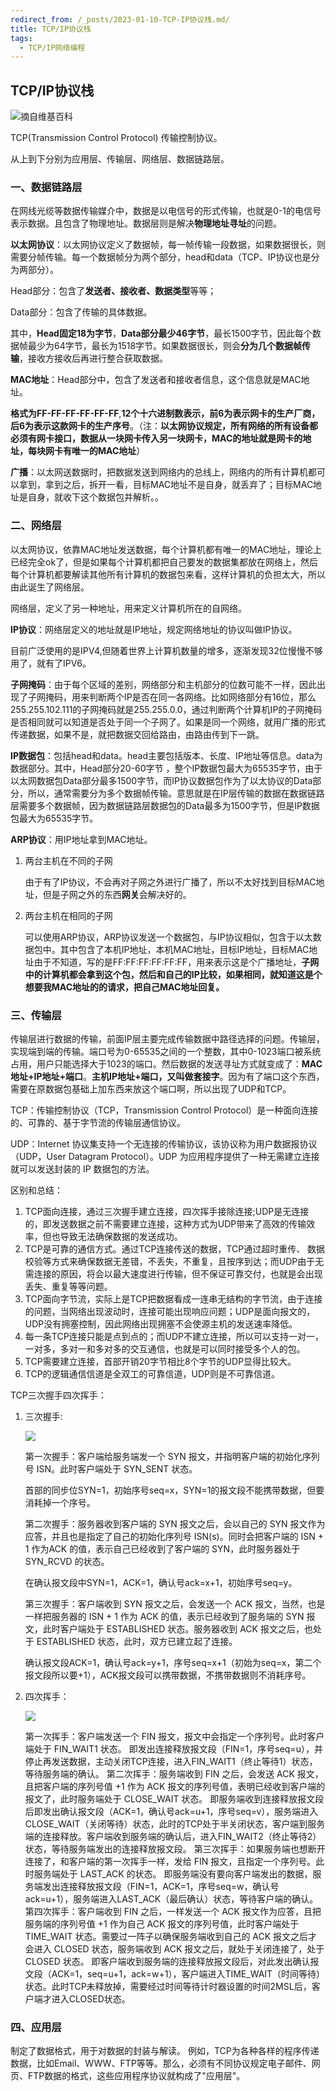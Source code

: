 ```yaml
---
redirect_from: /_posts/2023-01-10-TCP-IP协议栈.md/
title: TCP/IP协议栈
tags:
  - TCP/IP网络编程
---
```


## TCP/IP协议栈

![摘自维基百科](https://cdn.jsdelivr.net/gh/wenqiangye/yesky_image@main/img/202301091427480.png)

TCP(Transmission Control Protocol) 传输控制协议。

从上到下分别为应用层、传输层、网络层、数据链路层。

### 一、数据链路层

在网线光缆等数据传输媒介中，数据是以电信号的形式传输，也就是0-1的电信号表示数据。且包含了物理地址。数据层则是解决**物理地址寻址**的问题。

**以太网协议**：以太网协议定义了数据帧，每一帧传输一段数据，如果数据很长，则需要分帧传输。每一个数据帧分为两个部分，head和data（TCP、IP协议也是分为两部分）。

Head部分：包含了**发送者、接收者、数据类型**等等；

Data部分：包含了传输的具体数据。

其中，**Head固定18为字节**，**Data部分最少46字节**，最长1500字节，因此每个数据帧最少为64字节，最长为1518字节。如果数据很长，则会**分为几个数据帧传输**，接收方接收后再进行整合获取数据。

**MAC地址**：Head部分中，包含了发送者和接收者信息，这个信息就是MAC地址。

**格式为FF-FF-FF-FF-FF-FF**,**12个十六进制数表示，前6为表示网卡的生产厂商，后6为表示这款网卡的生产序号**。（注：**以太网协议规定，所有网络的所有设备都必须有网卡接口，数据从一块网卡传入另一块网卡，MAC的地址就是网卡的地址，每块网卡有唯一的MAC地址**）

**广播**：以太网送数据时，把数据发送到网络内的总线上，网络内的所有计算机都可以拿到，拿到之后，拆开一看，目标MAC地址不是自身，就丢弃了；目标MAC地址是自身，就收下这个数据包并解析。。

### 二、网络层

以太网协议，依靠MAC地址发送数据，每个计算机都有唯一的MAC地址，理论上已经完全ok了，但是如果每个计算机都把自己要发的数据集都放在网络上，然后每个计算机都要解读其他所有计算机的数据包来看，这样计算机的负担太大，所以由此诞生了网络层。

网络层，定义了另一种地址，用来定义计算机所在的自网络。

**IP协议**：网络层定义的地址就是IP地址，规定网络地址的协议叫做IP协议。

目前广泛使用的是IPV4,但随着世界上计算机数量的增多，逐渐发现32位慢慢不够用了，就有了IPV6。

**子网掩码**：由于每个区域的差别，网络部分和主机部分的位数可能不一样，因此出现了子网掩码，用来判断两个IP是否在同一各网络。比如网络部分有16位，那么255.255.102.111的子网掩码就是255.255.0.0，通过判断两个计算机IP的子网掩码是否相同就可以知道是否处于同一个子网了。如果是同一个网络，就用广播的形式传递数据，如果不是，就把数据交回给路由，由路由传到下一跳。

**IP数据包**：包括head和data。head主要包括版本、长度、IP地址等信息。data为数据部分。其中，Head部分20-60字节 ，整个IP数据包最大为65535字节，由于以太网数据包Data部分最多1500字节，而IP协议数据包作为了以太协议的Data部分，所以，通常需要分为多个数据帧传输。意思就是在IP层传输的数据在数据链路层需要多个数据帧，因为数据链路层数据包的Data最多为1500字节，但是IP数据包最大为65535字节。

**ARP协议**：用IP地址拿到MAC地址。

1. 两台主机在不同的子网

   由于有了IP协议，不会再对子网之外进行广播了，所以不太好找到目标MAC地址，但是子网之外的东西**网关**会解决好的。

2. 两台主机在相同的子网

   可以使用ARP协议，ARP协议发送一个数据包，与IP协议相似，包含于以太数据包中。其中包含了本机IP地址，本机MAC地址，目标IP地址，目标MAC地址由于不知道，写的是FF:FF:FF:FF:FF:FF，用来表示这是个广播地址，**子网中的计算机都会拿到这个包，然后和自己的IP比较，如果相同，就知道这是个想要我MAC地址的的请求，把自己MAC地址回复。**

### 三、传输层

传输层进行数据的传输，前面IP层主要完成传输数据中路径选择的问题。传输层，实现端到端的传输。端口号为0-65535之间的一个整数，其中0-1023端口被系统占用，用户只能选择大于1023的端口。然后数据的发送寻址方式就变成了：**MAC地址+IP地址+端口**。**主机IP地址+端口，又叫做套接字**。因为有了端口这个东西，需要在原数据包基础上加东西来放这个端口啊，所以出现了UDP和TCP。

TCP：传输控制协议（TCP，Transmission Control Protocol）是一种面向连接的、可靠的、基于字节流的传输层通信协议。

UDP：Internet 协议集支持一个无连接的传输协议，该协议称为用户数据报协议（UDP，User Datagram Protocol）。UDP 为应用程序提供了一种无需建立连接就可以发送封装的 IP 数据包的方法。

区别和总结：

1. TCP面向连接，通过三次握手建立连接，四次挥手接除连接;UDP是无连接的，即发送数据之前不需要建立连接，这种方式为UDP带来了高效的传输效率，但也导致无法确保数据的发送成功。
2. TCP是可靠的通信方式。通过TCP连接传送的数据，TCP通过超时重传、 数据校验等方式来确保数据无差错，不丢失，不重复，且按序到达；而UDP由于无需连接的原因，将会以最大速度进行传输，但不保证可靠交付，也就是会出现丢失、重复等等问题。
3. TCP面向字节流，实际上是TCP把数据看成一连串无结构的字节流，由于连接的问题，当网络出现波动时，连接可能出现响应问题；UDP是面向报文的，UDP没有拥塞控制，因此网络出现拥塞不会使源主机的发送速率降低。
4. 每一条TCP连接只能是点到点的；而UDP不建立连接，所以可以支持一对一，一对多，多对一和多对多的交互通信，也就是可以同时接受多个人的包。
5. TCP需要建立连接，首部开销20字节相比8个字节的UDP显得比较大。
6. TCP的逻辑通信信道是全双工的可靠信道，UDP则是不可靠信道。

TCP三次握手四次挥手：

1. 三次握手:

   ![](https://cdn.jsdelivr.net/gh/wenqiangye/yesky_image@main/img/202301102157884.png)

   第一次握手：客户端给服务端发一个 SYN 报文，并指明客户端的初始化序列号 ISN。此时客户端处于 SYN_SENT 状态。

   首部的同步位SYN=1，初始序号seq=x，SYN=1的报文段不能携带数据，但要消耗掉一个序号。

   第二次握手：服务器收到客户端的 SYN 报文之后，会以自己的 SYN 报文作为应答，并且也是指定了自己的初始化序列号 ISN(s)。同时会把客户端的 ISN + 1 作为ACK 的值，表示自己已经收到了客户端的 SYN，此时服务器处于 SYN_RCVD 的状态。

   在确认报文段中SYN=1，ACK=1，确认号ack=x+1，初始序号seq=y。

   第三次握手：客户端收到 SYN 报文之后，会发送一个 ACK 报文，当然，也是一样把服务器的 ISN + 1 作为 ACK 的值，表示已经收到了服务端的 SYN 报文，此时客户端处于 ESTABLISHED 状态。服务器收到 ACK 报文之后，也处于 ESTABLISHED 状态，此时，双方已建立起了连接。

   确认报文段ACK=1，确认号ack=y+1，序号seq=x+1（初始为seq=x，第二个报文段所以要+1），ACK报文段可以携带数据，不携带数据则不消耗序号。

2. 四次挥手：

   ![](https://cdn.jsdelivr.net/gh/wenqiangye/yesky_image@main/img/202301102159944.png)

   第一次挥手：客户端发送一个 FIN 报文，报文中会指定一个序列号。此时客户端处于 FIN_WAIT1 状态。
   即发出连接释放报文段（FIN=1，序号seq=u），并停止再发送数据，主动关闭TCP连接，进入FIN_WAIT1（终止等待1）状态，等待服务端的确认。
   第二次挥手：服务端收到 FIN 之后，会发送 ACK 报文，且把客户端的序列号值 +1 作为 ACK 报文的序列号值，表明已经收到客户端的报文了，此时服务端处于 CLOSE_WAIT 状态。
   即服务端收到连接释放报文段后即发出确认报文段（ACK=1，确认号ack=u+1，序号seq=v），服务端进入CLOSE_WAIT（关闭等待）状态，此时的TCP处于半关闭状态，客户端到服务端的连接释放。客户端收到服务端的确认后，进入FIN_WAIT2（终止等待2）状态，等待服务端发出的连接释放报文段。
   第三次挥手：如果服务端也想断开连接了，和客户端的第一次挥手一样，发给 FIN 报文，且指定一个序列号。此时服务端处于 LAST_ACK 的状态。
   即服务端没有要向客户端发出的数据，服务端发出连接释放报文段（FIN=1，ACK=1，序号seq=w，确认号ack=u+1），服务端进入LAST_ACK（最后确认）状态，等待客户端的确认。
   第四次挥手：客户端收到 FIN 之后，一样发送一个 ACK 报文作为应答，且把服务端的序列号值 +1 作为自己 ACK 报文的序列号值，此时客户端处于 TIME_WAIT 状态。需要过一阵子以确保服务端收到自己的 ACK 报文之后才会进入 CLOSED 状态，服务端收到 ACK 报文之后，就处于关闭连接了，处于 CLOSED 状态。
   即客户端收到服务端的连接释放报文段后，对此发出确认报文段（ACK=1，seq=u+1，ack=w+1），客户端进入TIME_WAIT（时间等待）状态。此时TCP未释放掉，需要经过时间等待计时器设置的时间2MSL后，客户端才进入CLOSED状态。

### 四、应用层

制定了数据格式，用于对数据的封装与解读。
例如，TCP为各种各样的程序传递数据，比如Email、WWW、FTP等等。那么，必须有不同协议规定电子邮件、网页、FTP数据的格式，这些应用程序协议就构成了"应用层"。



